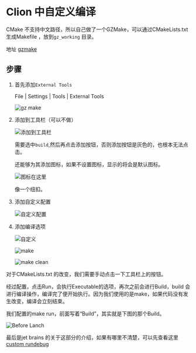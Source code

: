 # Clion 中自定义编译

CMake 不支持中文路径，所以自己做了一个GZMake，可以通过CMakeLists.txt 生成Makefile ，放到`gz_working` 目录。

地址 [gzmake](https://github.com/storytellerF/GZMake)

## 步骤

1. 首先添加`External Tools`

    File | Settings | Tools | External Tools

    ![gz make](https://i.bmp.ovh/imgs/2021/04/b7f1bc6f17f2b1ef.png)

2. 添加到工具栏（可以不做）

    ![添加到工具栏](https://i.bmp.ovh/imgs/2021/04/548e630449a22b23.png)

    需要选中`build`,然后再点击添加按钮，否则添加按钮是灰色的，也根本无法点击。

    还能够为其添加图标，如果不设置图标，显示的将会是默认图标。

    ![图标在这里](https://i.bmp.ovh/imgs/2021/04/e9733c7689ca4e6b.png)

    像一个纽扣。

3. 添加自定义配置

    ![自定义配置](https://i.bmp.ovh/imgs/2021/04/eab7f2b0409dfef6.png)

4. 添加编译选项

    ![自定义](https://i.bmp.ovh/imgs/2021/04/76cb9e9bbcf8ca14.png)

    ![make](https://i.bmp.ovh/imgs/2021/04/a901943e36fa563b.png)

    ![make clean](https://i.bmp.ovh/imgs/2021/04/f4ce811358bcb256.png)

对于CMakeLists.txt 的改变，我们需要手动点击一下工具栏上的按钮。

经过配置，点击Run，会执行Executable的选项，再次之前会进行Build，build 会进行编译操作，编译完了便开始执行。因为我们使用的是make，如果代码没有发生改变，编译会立刻结束。

我们配置的make run，前面写着“Build”，其实就是下图的那个Build。

![Before Lanch](https://i.bmp.ovh/imgs/2021/04/b26d0efab8361f9b.png)

最后是jet brains 的关于这部分的介绍，如果有哪里不清楚，可以先查看这里[custom rundebug](https://www.jetbrains.com/help/clion/custom-build-targets.html#custom-rundebug)
